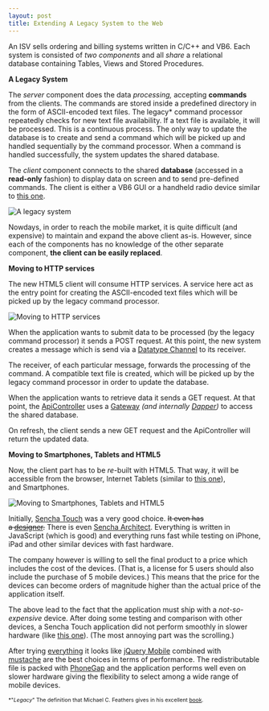 ```yaml
---
layout: post
title: Extending A Legacy System to the Web
---
```


<p>An ISV sells ordering and billing systems written in C/C++ and VB6. Each system is consisted of <em>two components&#0160;</em>and all&#0160;<em>share </em>a relational database&#0160;containing Tables, Views and Stored Procedures.</p>

**A Legacy System**

<p>The <em>server&#0160;</em>component does the data&#0160;<em>processing</em><em>, </em>accepting <strong>commands</strong> from the clients.&#0160;The commands are stored inside a&#0160;predefined directory&#0160;in the form of ASCII-encoded text files.&#0160;The legacy*&#0160;command processor repeatedly checks for new text file availability. If a text file is available, it will be processed. This is a continuous process.&#0160;The only way to update the database is to create and send a command which will be picked up and handled sequentially by the command processor.&#0160;When a command is handled successfully, the system updates the shared database.</p>
<p>The <em>client&#0160;</em>component connects to the shared <strong>database</strong> (accessed in a <strong>read-only</strong> fashion) to display data on screen and to send pre-defined commands. The client is either a VB6 GUI or a handheld radio device similar to <a href="http://www.orderman.com/en/handhelds/don.html" target="_blank">this one</a>.</p>

<p><img src="http://farm9.staticflickr.com/8465/8398554626_4e1f7962c3_o.png" alt="A legacy system" /></p>

<p>Nowdays, in order to reach the mobile market, it is quite difficult (and expensive) to maintain and expand the above client as-is. However, since each of the components has no knowledge of the other separate component,&#0160;<strong>the client can be easily replaced</strong>.</p>

**Moving to HTTP services**

<p>The new HTML5 client will consume HTTP services. A service here act as the entry point for creating the&#0160;ASCII-encoded text files which will be picked up by the legacy command processor.</p>

<p><img src="http://farm9.staticflickr.com/8047/8397465951_247d62192f_o.png" alt="Moving to HTTP services" /></p>

<p>When the application wants to submit data to be processed (by the legacy command processor) it sends a POST request. At this point, the new system creates a message which is send via a&#0160;<a href="http://www.eaipatterns.com/DatatypeChannel.html" target="_blank" title="By using a separate Datatype Channel for each type of data, all of the messages on a given channel will contain the same type of data. The sender, knowing what type the data is, will need to select the appropriate channel to send it on. The receiver, knowing what channel the data was received on, will know what its type is.">Datatype Channel</a>&#0160;to its receiver.</p>
<p>The receiver, of each particular message, forwards the processing of the command. A compatible text file is created, which will be picked up by the legacy command processor in order to update the database.</p>
<p>When the application wants to&#0160;retrieve data it sends a GET request. At that point, the&#0160;<a href="http://msdn.microsoft.com/en-us/library/system.web.http.apicontroller(v=vs.108).aspx" target="_blank">ApiController</a>&#0160;uses a&#0160;<a href="http://martinfowler.com/eaaCatalog/gateway.html" target="_blank" title="An object that encapsulates access to an external system or resource.">Gateway</a>&#0160;<em>(and internally&#0160;<a href="http://code.google.com/p/dapper-dot-net/" target="_blank" title="Dapper is a single file you can drop in to your project that will extend your IDbConnection interface. It is in production use at Stack Overflow.">Dapper</a>)</em> to access the shared database.</p>
<p>On refresh, the client sends a new GET request and the ApiController will return the updated data.</p>

**Moving to Smartphones, Tablets and HTML5**

<p>Now, the client&#0160;part has to be&#0160;<em>re-</em>built with HTML5. That way, it will be accessible from the browser, Internet Tablets (similar to&#0160;<a href="http://www.archos.com/products/ta/archos_43it/index.html?country=us&amp;lang=en" target="_blank">this one</a>), and&#0160;Smartphones.</p>

<p><img src="http://farm9.staticflickr.com/8324/8398554562_9909bb1f56_o.png" alt="Moving to Smartphones, Tablets and HTML5" /></p>

<p>Initially,&#0160;<a href="http://www.sencha.com/products/touch" target="_blank" title="Sencha Touch is a user interface (UI) JavaScript library, or framework, specifically built for Mobile Web.">Sencha Touch</a>&#0160;was a very good choice. <span style="text-decoration: line-through;">It even has a&#0160;<a href="http://www.sencha.com/blog/sencha-designer-2-beta-announcement" target="_blank">designer</a>.</span>&#0160;There is even <a href="http://www.sencha.com/products/architect/" target="_blank" title="A WYSIWYG IDE for Building Desktop and Mobile HTML5 Applications.">Sencha Architect</a>. Everything is written in JavaScript (which is good) and everything runs fast while testing on iPhone, iPad and other&#0160;similar devices with fast hardware.</p>
<p>The company however is willing to sell the final product to a price which includes the cost of the devices.&#0160;(That is, a license for 5 users should also include the purchase of 5 mobile devices.) This&#0160;means that the price for the devices can become orders of magnitude higher than the actual price of the application itself.</p>
<p>The above lead to the fact that the application must ship with a&#0160;<em>not-so-expensive</em>&#0160;device. After doing some testing and comparison with other devices, a Sencha Touch application did not perform smoothly in slower hardware (like&#0160;<a href="http://www.archos.com/products/ta/archos_43it/specs.html?country=us&amp;lang=en" target="_blank">this one</a>). (The most annoying part was the scrolling.)</p>
<p>After trying&#0160;<a href="http://addyosmani.github.com/todomvc/" target="_blank" title="TodoMVC: A common learning application for popular JavaScript MV* frameworks.">everything</a>&#0160;it looks like&#0160;<a href="http://jquerymobile.com/" target="_blank" title="jQuery Mobile: Touch-Optimized Web Framework for Smartphones &amp; Tablets.">jQuery Mobile</a>&#0160;combined with <a href="http://mustache.github.com/" target="_blank" title="Logic-less templates.  Available in Ruby, JavaScript, Python, Erlang, PHP, Perl, Objective-C, Java, .NET, Android, C++, Go, Lua, ooc, ActionScript, ColdFusion, Scala, Clojure, Fantom, CoffeeScript, D, and for node.js.">mustache</a>&#0160;are the best choices in terms of performance. The redistributable file is packed with&#0160;<a href="http://phonegap.com/" target="_blank" title="PhoneGap enables software programmers to build applications for mobile devices using JavaScript, HTML5 and CSS3, instead of lower-level languages.">PhoneGap</a>&#0160;and&#0160;the application performs well even on slower hardware giving the flexibility to select among a wide range of mobile devices.</p>
<p><span style="font-size: 8pt;">*&quot;<em>Legacy</em>&quot; The definition that&#0160;Michael C. Feathers gives in his excellent&#0160;<a href="http://www.amazon.com/Working-Effectively-Legacy-Michael-Feathers/dp/0131177052" target="_blank" title="Working Effectively with Legacy Code">book</a>.</span><span style="font-size: 11px;"><br /></span></p>